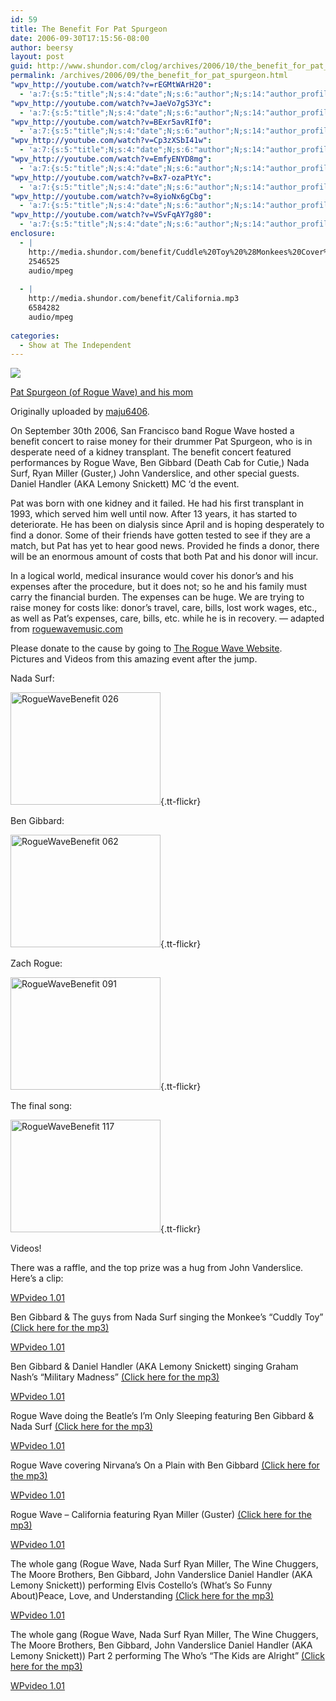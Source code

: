 ```yaml
---
id: 59
title: The Benefit For Pat Spurgeon
date: 2006-09-30T17:15:56-08:00
author: beersy
layout: post
guid: http://www.shundor.com/clog/archives/2006/10/the_benefit_for_pat_spurgeon.html
permalink: /archives/2006/09/the_benefit_for_pat_spurgeon.html
"wpv_http://youtube.com/watch?v=rEGMtWArH20":
  - 'a:7:{s:5:"title";N;s:4:"date";N;s:6:"author";N;s:14:"author_profile";s:23:"http://www.youtube.com/";s:8:"duration";N;s:9:"embedcode";s:198:"<object data="http://www.youtube.com/v/rEGMtWArH20" type="application/x-shockwave-flash" width="100%" height="100%"><param name="movie" value="http://www.youtube.com/v/rEGMtWArH20"></param></object>";s:7:"version";s:4:"1.01";}'
"wpv_http://youtube.com/watch?v=JaeVo7gS3Yc":
  - 'a:7:{s:5:"title";N;s:4:"date";N;s:6:"author";N;s:14:"author_profile";s:23:"http://www.youtube.com/";s:8:"duration";N;s:9:"embedcode";s:198:"<object data="http://www.youtube.com/v/JaeVo7gS3Yc" type="application/x-shockwave-flash" width="100%" height="100%"><param name="movie" value="http://www.youtube.com/v/JaeVo7gS3Yc"></param></object>";s:7:"version";s:4:"1.01";}'
"wpv_http://youtube.com/watch?v=BExr5avRIf0":
  - 'a:7:{s:5:"title";N;s:4:"date";N;s:6:"author";N;s:14:"author_profile";s:23:"http://www.youtube.com/";s:8:"duration";N;s:9:"embedcode";s:198:"<object data="http://www.youtube.com/v/BExr5avRIf0" type="application/x-shockwave-flash" width="100%" height="100%"><param name="movie" value="http://www.youtube.com/v/BExr5avRIf0"></param></object>";s:7:"version";s:4:"1.01";}'
"wpv_http://youtube.com/watch?v=Cp3zXSbI41w":
  - 'a:7:{s:5:"title";N;s:4:"date";N;s:6:"author";N;s:14:"author_profile";s:23:"http://www.youtube.com/";s:8:"duration";N;s:9:"embedcode";s:198:"<object data="http://www.youtube.com/v/Cp3zXSbI41w" type="application/x-shockwave-flash" width="100%" height="100%"><param name="movie" value="http://www.youtube.com/v/Cp3zXSbI41w"></param></object>";s:7:"version";s:4:"1.01";}'
"wpv_http://youtube.com/watch?v=EmfyENYD8mg":
  - 'a:7:{s:5:"title";N;s:4:"date";N;s:6:"author";N;s:14:"author_profile";s:23:"http://www.youtube.com/";s:8:"duration";N;s:9:"embedcode";s:198:"<object data="http://www.youtube.com/v/EmfyENYD8mg" type="application/x-shockwave-flash" width="100%" height="100%"><param name="movie" value="http://www.youtube.com/v/EmfyENYD8mg"></param></object>";s:7:"version";s:4:"1.01";}'
"wpv_http://youtube.com/watch?v=Bx7-ozaPtYc":
  - 'a:7:{s:5:"title";N;s:4:"date";N;s:6:"author";N;s:14:"author_profile";s:23:"http://www.youtube.com/";s:8:"duration";N;s:9:"embedcode";s:198:"<object data="http://www.youtube.com/v/Bx7-ozaPtYc" type="application/x-shockwave-flash" width="100%" height="100%"><param name="movie" value="http://www.youtube.com/v/Bx7-ozaPtYc"></param></object>";s:7:"version";s:4:"1.01";}'
"wpv_http://youtube.com/watch?v=8yioNx6gCbg":
  - 'a:7:{s:5:"title";N;s:4:"date";N;s:6:"author";N;s:14:"author_profile";s:23:"http://www.youtube.com/";s:8:"duration";N;s:9:"embedcode";s:198:"<object data="http://www.youtube.com/v/8yioNx6gCbg" type="application/x-shockwave-flash" width="100%" height="100%"><param name="movie" value="http://www.youtube.com/v/8yioNx6gCbg"></param></object>";s:7:"version";s:4:"1.01";}'
"wpv_http://youtube.com/watch?v=VSvFqAY7g80":
  - 'a:7:{s:5:"title";N;s:4:"date";N;s:6:"author";N;s:14:"author_profile";s:23:"http://www.youtube.com/";s:8:"duration";N;s:9:"embedcode";s:198:"<object data="http://www.youtube.com/v/VSvFqAY7g80" type="application/x-shockwave-flash" width="100%" height="100%"><param name="movie" value="http://www.youtube.com/v/VSvFqAY7g80"></param></object>";s:7:"version";s:4:"1.01";}'
enclosure:
  - |
    http://media.shundor.com/benefit/Cuddle%20Toy%20%28Monkees%20Cover%29.mp3
    2546525
    audio/mpeg
    
  - |
    http://media.shundor.com/benefit/California.mp3
    6584282
    audio/mpeg
    
categories:
  - Show at The Independent
---
```

[![](http://static.flickr.com/117/257999866_338b433636_m.jpg)](http://www.flickr.com/photos/beersy/257999866/ "photo sharing")

[Pat Spurgeon (of Rogue Wave) and his mom](http://www.flickr.com/photos/beersy/257999866/)

Originally uploaded by [maju6406](http://www.flickr.com/people/beersy/).

On September 30th 2006, San Francisco band Rogue Wave hosted a benefit concert to raise money for their drummer Pat Spurgeon, who is in desperate need of a kidney transplant. The benefit concert featured performances by Rogue Wave, Ben Gibbard (Death Cab for Cutie,) Nada Surf, Ryan Miller (Guster,) John Vanderslice, and other special guests. Daniel Handler (AKA Lemony Snickett) MC &#8216;d the event.

Pat was born with one kidney and it failed. He had his first transplant in 1993, which served him well until now. After 13 years, it has started to deteriorate. He has been on dialysis since April and is hoping desperately to find a donor. Some of their friends have gotten tested to see if they are a match, but Pat has yet to hear good news. Provided he finds a donor, there will be an enormous amount of costs that both Pat and his donor will incur.

In a logical world, medical insurance would cover his donor&#8217;s and his expenses after the procedure, but it does not; so he and his family must carry the financial burden. The expenses can be huge. We are trying to raise money for costs like: donor&#8217;s travel, care, bills, lost work wages, etc., as well as Pat&#8217;s expenses, care, bills, etc. while he is in recovery. &#8212; adapted from [roguewavemusic.com](http://www.roguewavemusic.com)

Please donate to the cause by going to <a target="_blank" title="The Rogue Wave Website" href="http://www.roguewavemusic.com">The Rogue Wave Website</a>.  
Pictures and Videos from this amazing event after the jump.

<!--more-->Nada Surf:

[<img width="240" height="180" border="0" alt="RogueWaveBenefit 026" src="http://static.flickr.com/115/258000829_3815311f64_m.jpg" />](http://www.flickr.com/photos/beersy/258000829/){.tt-flickr}

Ben Gibbard:

[<img width="240" height="180" border="0" alt="RogueWaveBenefit 062" src="http://static.flickr.com/117/258000337_8fe9bb8f03_m.jpg" />](http://www.flickr.com/photos/beersy/258000337/){.tt-flickr}

Zach Rogue:

[<img width="240" height="180" border="0" alt="RogueWaveBenefit 091" src="http://static.flickr.com/102/257999234_a475da37dc_m.jpg" />](http://www.flickr.com/photos/beersy/257999234/){.tt-flickr}

The final song:

[<img width="240" height="180" border="0" alt="RogueWaveBenefit 117" src="http://static.flickr.com/114/257997449_bff8a3cc6b_m.jpg" />](http://www.flickr.com/photos/beersy/257997449/){.tt-flickr}

Videos!

There was a raffle, and the top prize was a hug from John Vanderslice. Here&#8217;s a clip:

<div class="wpv_videoc">
  <div class="wpv_self">
    <a href="http://www.skarcha.com/wp-plugins/wpvideo/">WPvideo 1.01</a>
  </div>
  
  <div class="wpv_video">
  </div>
  
  <div class="wpv_titleauthor">
  </div>
  
  <div class="wpv_durationdate">
  </div>
  
  <div class="wpv_download">
    <a target="_blank" href="http://videodownloader.net/get/?url=http://youtube.com/watch?v=rEGMtWArH20"></a>
  </div>
</div>

Ben Gibbard & The guys from Nada Surf singing the Monkee&#8217;s &#8220;Cuddly Toy&#8221; <a target="_blank" href="http://media.shundor.com/benefit/Cuddle%20Toy%20%28Monkees%20Cover%29.mp3">(Click here for the mp3)</a>

<div class="wpv_videoc">
  <div class="wpv_self">
    <a href="http://www.skarcha.com/wp-plugins/wpvideo/">WPvideo 1.01</a>
  </div>
  
  <div class="wpv_video">
  </div>
  
  <div class="wpv_titleauthor">
  </div>
  
  <div class="wpv_durationdate">
  </div>
  
  <div class="wpv_download">
    <a target="_blank" href="http://videodownloader.net/get/?url=http://youtube.com/watch?v=JaeVo7gS3Yc"></a>
  </div>
</div>

Ben Gibbard & Daniel Handler (AKA Lemony Snickett) singing Graham Nash&#8217;s &#8220;Military Madness&#8221; <a target="_blank" href="http://media.shundor.com/benefit/Military%20Madness%20(Graham%20Nash%20Cover).mp3">(Click here for the mp3)</a>

<div class="wpv_videoc">
  <div class="wpv_self">
    <a href="http://www.skarcha.com/wp-plugins/wpvideo/">WPvideo 1.01</a>
  </div>
  
  <div class="wpv_video">
  </div>
  
  <div class="wpv_titleauthor">
  </div>
  
  <div class="wpv_durationdate">
  </div>
  
  <div class="wpv_download">
    <a target="_blank" href="http://videodownloader.net/get/?url=http://youtube.com/watch?v=BExr5avRIf0"></a>
  </div>
</div>

Rogue Wave doing the Beatle&#8217;s I&#8217;m Only Sleeping featuring Ben Gibbard & Nada Surf <a target="_blank" href="http://media.shundor.com/benefit/I'm%20Only%20Sleeping%20(Beatles%20Cover).mp3">(Click here for the mp3)</a>

<div class="wpv_videoc">
  <div class="wpv_self">
    <a href="http://www.skarcha.com/wp-plugins/wpvideo/">WPvideo 1.01</a>
  </div>
  
  <div class="wpv_video">
  </div>
  
  <div class="wpv_titleauthor">
  </div>
  
  <div class="wpv_durationdate">
  </div>
  
  <div class="wpv_download">
    <a target="_blank" href="http://videodownloader.net/get/?url=http://youtube.com/watch?v=Cp3zXSbI41w"></a>
  </div>
</div>

Rogue Wave covering Nirvana&#8217;s On a Plain with Ben Gibbard <a target="_blank" href="http://media.shundor.com/benefit/Ona%20A%20Plain%20(Nivana%20Cover).mp3">(Click here for the mp3)</a>

<div class="wpv_videoc">
  <div class="wpv_self">
    <a href="http://www.skarcha.com/wp-plugins/wpvideo/">WPvideo 1.01</a>
  </div>
  
  <div class="wpv_video">
  </div>
  
  <div class="wpv_titleauthor">
  </div>
  
  <div class="wpv_durationdate">
  </div>
  
  <div class="wpv_download">
    <a target="_blank" href="http://videodownloader.net/get/?url=http://youtube.com/watch?v=EmfyENYD8mg"></a>
  </div>
</div>

Rogue Wave &#8211; California featuring Ryan Miller (Guster) <a target="_blank" href="http://media.shundor.com/benefit/California.mp3">(Click here for the mp3)</a>

<div class="wpv_videoc">
  <div class="wpv_self">
    <a href="http://www.skarcha.com/wp-plugins/wpvideo/">WPvideo 1.01</a>
  </div>
  
  <div class="wpv_video">
  </div>
  
  <div class="wpv_titleauthor">
  </div>
  
  <div class="wpv_durationdate">
  </div>
  
  <div class="wpv_download">
    <a target="_blank" href="http://videodownloader.net/get/?url=http://youtube.com/watch?v=Bx7-ozaPtYc"></a>
  </div>
</div>

The whole gang (Rogue Wave, Nada Surf Ryan Miller, The Wine Chuggers, The Moore Brothers, Ben Gibbard, John Vanderslice Daniel Handler (AKA Lemony Snickett)) performing Elvis Costello&#8217;s (What&#8217;s So Funny About)Peace, Love, and Understanding <a target="_blank" href="http://media.shundor.com/benefit/(What's%20So%20Funny%20About)Peace,%20Love,%20And%20Understanding.mp3">(Click here for the mp3)</a>

<div class="wpv_videoc">
  <div class="wpv_self">
    <a href="http://www.skarcha.com/wp-plugins/wpvideo/">WPvideo 1.01</a>
  </div>
  
  <div class="wpv_video">
  </div>
  
  <div class="wpv_titleauthor">
  </div>
  
  <div class="wpv_durationdate">
  </div>
  
  <div class="wpv_download">
    <a target="_blank" href="http://videodownloader.net/get/?url=http://youtube.com/watch?v=8yioNx6gCbg"></a>
  </div>
</div>

The whole gang (Rogue Wave, Nada Surf Ryan Miller, The Wine Chuggers, The Moore Brothers, Ben Gibbard, John Vanderslice Daniel Handler (AKA Lemony Snickett)) Part 2 performing The Who&#8217;s &#8220;The Kids are Alright&#8221; <a target="_blank" href="http://media.shundor.com/benefit/The%20Kids%20Are%20Alright%20(The%20Who%20cover).mp3">(Click here for the mp3)</a>

<div class="wpv_videoc">
  <div class="wpv_self">
    <a href="http://www.skarcha.com/wp-plugins/wpvideo/">WPvideo 1.01</a>
  </div>
  
  <div class="wpv_video">
  </div>
  
  <div class="wpv_titleauthor">
  </div>
  
  <div class="wpv_durationdate">
  </div>
  
  <div class="wpv_download">
    <a target="_blank" href="http://videodownloader.net/get/?url=http://youtube.com/watch?v=VSvFqAY7g80"></a>
  </div>
</div>